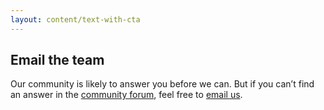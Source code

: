 ```yaml
---
layout: content/text-with-cta
---
```


## Email the team

Our community is likely to answer you before we can. But if you can’t find an answer in the [community forum](https://community.digital.gov.au/c/designsystem), feel free to [email us](mailto:designsystem@digital.gov.au).
